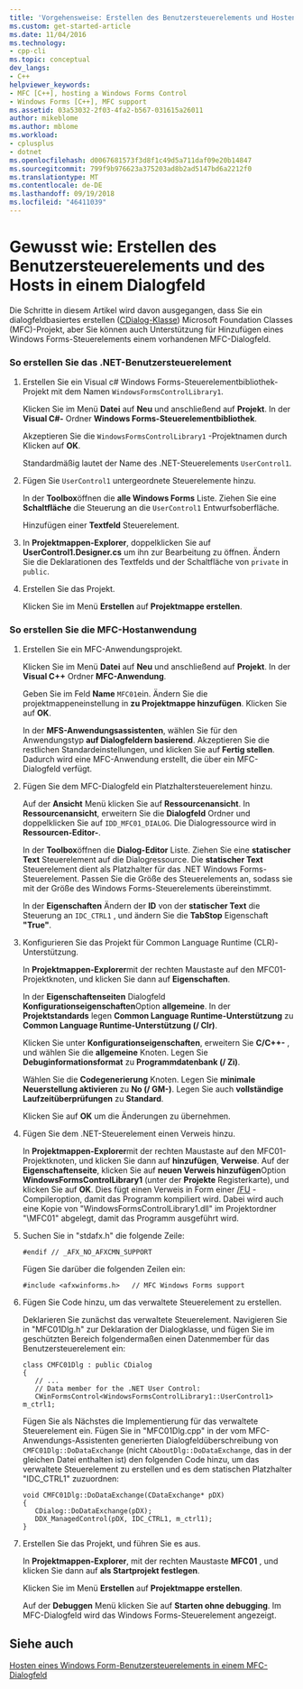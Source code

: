 ```yaml
---
title: 'Vorgehensweise: Erstellen des Benutzersteuerelements und Hosten in einem Dialogfeld | Microsoft-Dokumentation'
ms.custom: get-started-article
ms.date: 11/04/2016
ms.technology:
- cpp-cli
ms.topic: conceptual
dev_langs:
- C++
helpviewer_keywords:
- MFC [C++], hosting a Windows Forms Control
- Windows Forms [C++], MFC support
ms.assetid: 03a53032-2f03-4fa2-b567-031615a26011
author: mikeblome
ms.author: mblome
ms.workload:
- cplusplus
- dotnet
ms.openlocfilehash: d0067681573f3d8f1c49d5a711daf09e20b14847
ms.sourcegitcommit: 799f9b976623a375203ad8b2ad5147bd6a2212f0
ms.translationtype: MT
ms.contentlocale: de-DE
ms.lasthandoff: 09/19/2018
ms.locfileid: "46411039"
---
```

# <a name="how-to-create-the-user-control-and-host-in-a-dialog-box"></a>Gewusst wie: Erstellen des Benutzersteuerelements und des Hosts in einem Dialogfeld

Die Schritte in diesem Artikel wird davon ausgegangen, dass Sie ein dialogfeldbasiertes erstellen ([CDialog-Klasse](../mfc/reference/cdialog-class.md)) Microsoft Foundation Classes (MFC)-Projekt, aber Sie können auch Unterstützung für Hinzufügen eines Windows Forms-Steuerelements einem vorhandenen MFC-Dialogfeld.

### <a name="to-create-the-net-user-control"></a>So erstellen Sie das .NET-Benutzersteuerelement

1. Erstellen Sie ein Visual c# Windows Forms-Steuerelementbibliothek-Projekt mit dem Namen `WindowsFormsControlLibrary1`.

     Klicken Sie im Menü **Datei** auf **Neu** und anschließend auf **Projekt**. In der **Visual C#-** Ordner **Windows Forms-Steuerelementbibliothek**.

     Akzeptieren Sie die `WindowsFormsControlLibrary1` -Projektnamen durch Klicken auf **OK**.

     Standardmäßig lautet der Name des .NET-Steuerelements `UserControl1`.

1. Fügen Sie `UserControl1` untergeordnete Steuerelemente hinzu.

     In der **Toolbox**öffnen die **alle Windows Forms** Liste. Ziehen Sie eine **Schaltfläche** die Steuerung an die `UserControl1` Entwurfsoberfläche.

     Hinzufügen einer **Textfeld** Steuerelement.

1. In **Projektmappen-Explorer**, doppelklicken Sie auf **UserControl1.Designer.cs** um ihn zur Bearbeitung zu öffnen. Ändern Sie die Deklarationen des Textfelds und der Schaltfläche von `private` in `public`.

1. Erstellen Sie das Projekt.

     Klicken Sie im Menü **Erstellen** auf **Projektmappe erstellen**.

### <a name="to-create-the-mfc-host-application"></a>So erstellen Sie die MFC-Hostanwendung

1. Erstellen Sie ein MFC-Anwendungsprojekt.

     Klicken Sie im Menü **Datei** auf **Neu** und anschließend auf **Projekt**. In der **Visual C++** Ordner **MFC-Anwendung**.

     Geben Sie im Feld **Name** `MFC01`ein. Ändern Sie die projektmappeneinstellung in **zu Projektmappe hinzufügen**. Klicken Sie auf **OK**.

     In der **MFS-Anwendungsassistenten**, wählen Sie für den Anwendungstyp **auf Dialogfeldern basierend**. Akzeptieren Sie die restlichen Standardeinstellungen, und klicken Sie auf **Fertig stellen**. Dadurch wird eine MFC-Anwendung erstellt, die über ein MFC-Dialogfeld verfügt.

1. Fügen Sie dem MFC-Dialogfeld ein Platzhaltersteuerelement hinzu.

     Auf der **Ansicht** Menü klicken Sie auf **Ressourcenansicht**. In **Ressourcenansicht**, erweitern Sie die **Dialogfeld** Ordner und doppelklicken Sie auf `IDD_MFC01_DIALOG`. Die Dialogressource wird in **Ressourcen-Editor-**.

     In der **Toolbox**öffnen die **Dialog-Editor** Liste. Ziehen Sie eine **statischer Text** Steuerelement auf die Dialogressource. Die **statischer Text** Steuerelement dient als Platzhalter für das .NET Windows Forms-Steuerelement. Passen Sie die Größe des Steuerelements an, sodass sie mit der Größe des Windows Forms-Steuerelements übereinstimmt.

     In der **Eigenschaften** Ändern der **ID** von der **statischer Text** die Steuerung an `IDC_CTRL1` , und ändern Sie die **TabStop** Eigenschaft **"True"**.

1. Konfigurieren Sie das Projekt für Common Language Runtime (CLR)-Unterstützung.

     In **Projektmappen-Explorer**mit der rechten Maustaste auf den MFC01-Projektknoten, und klicken Sie dann auf **Eigenschaften**.

     In der **Eigenschaftenseiten** Dialogfeld **Konfigurationseigenschaften**Option **allgemeine**. In der **Projektstandards** legen **Common Language Runtime-Unterstützung** zu **Common Language Runtime-Unterstützung (/ Clr)**.

     Klicken Sie unter **Konfigurationseigenschaften**, erweitern Sie **C/C++-** , und wählen Sie die **allgemeine** Knoten. Legen Sie **Debuginformationsformat** zu **Programmdatenbank (/ Zi)**.

     Wählen Sie die **Codegenerierung** Knoten. Legen Sie **minimale Neuerstellung aktivieren** zu **No (/ GM-)**. Legen Sie auch **vollständige Laufzeitüberprüfungen** zu **Standard**.

     Klicken Sie auf **OK** um die Änderungen zu übernehmen.

1. Fügen Sie dem .NET-Steuerelement einen Verweis hinzu.

     In **Projektmappen-Explorer**mit der rechten Maustaste auf den MFC01-Projektknoten, und klicken Sie dann auf **hinzufügen**, **Verweise**. Auf der **Eigenschaftenseite**, klicken Sie auf **neuen Verweis hinzufügen**Option **WindowsFormsControlLibrary1** (unter der **Projekte** Registerkarte), und klicken Sie auf **OK**. Dies fügt einen Verweis in Form einer [/FU](../build/reference/fu-name-forced-hash-using-file.md) -Compileroption, damit das Programm kompiliert wird. Dabei wird auch eine Kopie von "WindowsFormsControlLibrary1.dll" im Projektordner "\MFC01\" abgelegt, damit das Programm ausgeführt wird.

1. Suchen Sie in "stdafx.h" die folgende Zeile:

    ```
    #endif // _AFX_NO_AFXCMN_SUPPORT
    ```

     Fügen Sie darüber die folgenden Zeilen ein:

    ```
    #include <afxwinforms.h>   // MFC Windows Forms support
    ```

1. Fügen Sie Code hinzu, um das verwaltete Steuerelement zu erstellen.

     Deklarieren Sie zunächst das verwaltete Steuerelement. Navigieren Sie in "MFC01Dlg.h" zur Deklaration der Dialogklasse, und fügen Sie im geschützten Bereich folgendermaßen einen Datenmember für das Benutzersteuerelement ein:

    ```
    class CMFC01Dlg : public CDialog
    {
       // ...
       // Data member for the .NET User Control:
       CWinFormsControl<WindowsFormsControlLibrary1::UserControl1> m_ctrl1;
    ```

     Fügen Sie als Nächstes die Implementierung für das verwaltete Steuerelement ein. Fügen Sie in "MFC01Dlg.cpp" in der vom MFC-Anwendungs-Assistenten generierten Dialogfeldüberschreibung von `CMFC01Dlg::DoDataExchange` (nicht `CAboutDlg::DoDataExchange`, das in der gleichen Datei enthalten ist) den folgenden Code hinzu, um das verwaltete Steuerelement zu erstellen und es dem statischen Platzhalter "IDC_CTRL1" zuzuordnen:

    ```
    void CMFC01Dlg::DoDataExchange(CDataExchange* pDX)
    {
       CDialog::DoDataExchange(pDX);
       DDX_ManagedControl(pDX, IDC_CTRL1, m_ctrl1);
    }
    ```

1. Erstellen Sie das Projekt, und führen Sie es aus.

     In **Projektmappen-Explorer**, mit der rechten Maustaste **MFC01** , und klicken Sie dann auf **als Startprojekt festlegen**.

     Klicken Sie im Menü **Erstellen** auf **Projektmappe erstellen**.

     Auf der **Debuggen** Menü klicken Sie auf **Starten ohne debugging**. Im MFC-Dialogfeld wird das Windows Forms-Steuerelement angezeigt.

## <a name="see-also"></a>Siehe auch

[Hosten eines Windows Form-Benutzersteuerelements in einem MFC-Dialogfeld](../dotnet/hosting-a-windows-form-user-control-in-an-mfc-dialog-box.md)
